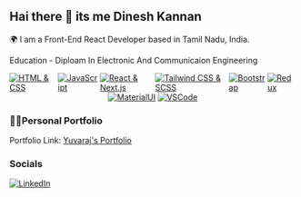 ## Hai there 👋 its me Dinesh Kannan

🌍 I am a Front-End React Developer based in Tamil Nadu, India.

Education - Diploam In Electronic And Communicaion Engineering

<div style="display: flex; justify-content: center; align-items: center;">
    <a href="https://skillicons.dev"><img src="https://skillicons.dev/icons?i=html,css" alt="HTML & CSS"></a>
  &nbsp;
    <a href="https://skillicons.dev"><img src="https://skillicons.dev/icons?i=js" alt="JavaScript"></a>
    &nbsp;
    <a href="https://skillicons.dev"><img src="https://skillicons.dev/icons?i=react,next" alt="React & Next.js"></a>
    &nbsp;
    <a href="https://skillicons.dev"><img src="https://skillicons.dev/icons?i=tailwind,scss" alt="Tailwind CSS & SCSS"></a>
    &nbsp;
    <a href="https://skillicons.dev"><img src="https://skillicons.dev/icons?i=bootstrap" alt="Bootstrap"></a>
    &nbsp;
    <a href="https://skillicons.dev"><img src="https://skillicons.dev/icons?i=redux" alt="Redux"></a>
    &nbsp;
   
</div>
<div style="display: flex; justify-content: center; align-items: center;">
    <a href="https://skillicons.dev"><img src="https://skillicons.dev/icons?i=materialui" alt="MaterialUI"></a>
    &nbsp;
    <a href="https://skillicons.dev"><img src="https://skillicons.dev/icons?i=vscode" alt="VSCode"></a>
</div>

### 🧍🏻Personal Portfolio

  Portfolio Link: [Yuvaraj's Portfolio](https://dinesh-web.vercel.app/)


 ### Socials

[![LinkedIn](https://img.shields.io/badge/LinkedIn-blue?style=for-the-badge&logo=linkedin&logoColor=white)]([](https://www.linkedin.com/in/r-dinesh-kannan-9a262b140/))
<!---
b4udineshkannan/b4udineshkannan is a ✨ special ✨ repository because its `README.md` (this file) appears on your GitHub profile.
You can click the Preview link to take a look at your changes.
--->

